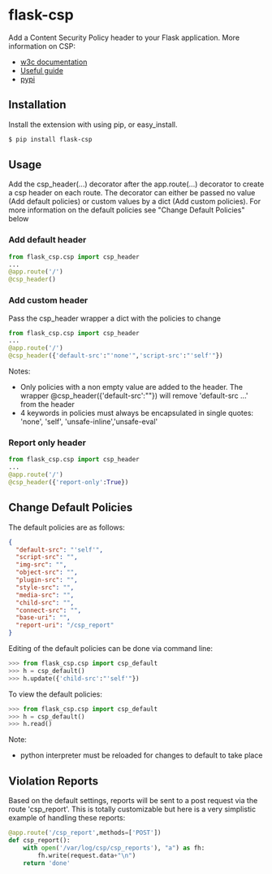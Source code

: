 # flask-csp

Add a Content Security Policy header to your Flask application.
More information on CSP:
* [w3c documentation](http://www.w3.org/TR/CSP2/)
* [Useful guide](http://www.html5rocks.com/en/tutorials/security/content-security-policy/)
* [pypi](https://pypi.python.org/pypi/flask-csp)

## Installation
Install the extension with using pip, or easy_install.
```bash
$ pip install flask-csp
```
## Usage
Add the csp_header(...) decorator after the app.route(...) decorator to create a csp header on each route. The decorator can either be passed no value (Add default policies) or custom values by a dict (Add custom policies). For more information on the default policies see "Change Default Policies" below

### Add default header
```python
from flask_csp.csp import csp_header
...
@app.route('/')
@csp_header()
```
### Add custom header
Pass the csp_header wrapper a dict with the policies to change
```python
from flask_csp.csp import csp_header
...
@app.route('/')
@csp_header({'default-src':"'none'",'script-src':"'self'"})
```
Notes: 
* Only policies with a non empty value are added to the header. The wrapper @csp_header({'default-src':""}) will remove 'default-src ...' from the header
* 4 keywords in policies must always be encapsulated in single quotes: 'none', 'self', 'unsafe-inline','unsafe-eval'

### Report only header
```python
from flask_csp.csp import csp_header
...
@app.route('/')
@csp_header({'report-only':True})
```

## Change Default Policies
The default policies are as follows:
```json
{
  "default-src": "'self'",
  "script-src": "",
  "img-src": "",
  "object-src": "",
  "plugin-src": "",
  "style-src": "",
  "media-src": "",
  "child-src": "",
  "connect-src": "",
  "base-uri": "",
  "report-uri": "/csp_report"
}
```
Editing of the default policies can be done via command line:
```python
>>> from flask_csp.csp import csp_default
>>> h = csp_default()
>>> h.update({'child-src':"'self'"})
```

To view the default policies:
```python
>>> from flask_csp.csp import csp_default
>>> h = csp_default()
>>> h.read()
```
Note: 
* python interpreter must be reloaded for changes to default to take place

## Violation Reports
Based on the default settings, reports will be sent to a post request via the route 'csp_report'. This is totally customizable but here is a very simplistic example of handling these reports:
```python
@app.route('/csp_report',methods=['POST'])
def csp_report():
	with open('/var/log/csp/csp_reports'), "a") as fh:
		fh.write(request.data+"\n")
	return 'done'
```
